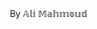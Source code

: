 By 𝔸𝕝𝕚 𝕄𝕒𝕙𝕞𝕠𝕦𝕕 
<html lang="ar" dir="rtl">
<head>
    <meta charset="UTF-8">
    <meta name="viewport" content="width=device-width, initial-scale=1.0">
    <title>حاسبة تطور رأس المال في التداول</title>
    <script src="https://cdn.jsdelivr.net/npm/chart.js"></script>
    <style>
        * {
            margin: 0;
            padding: 0;
            box-sizing: border-box;
            border-radius: 0;
        }

        :root {
            --bg-color: #ffffff;
            --text-color: #333333;
            --input-bg: #f5f5f5;
            --input-border: #ddd;
            --button-bg: #007bff;
            --button-hover: #0056b3;
            --card-bg: #ffffff;
            --card-border: #e0e0e0;
        }

        [data-theme="dark"] {
            --bg-color: #1a1a1a;
            --text-color: #ffffff;
            --input-bg: #2d2d2d;
            --input-border: #444;
            --button-bg: #0d6efd;
            --button-hover: #0b5ed7;
            --card-bg: #2d2d2d;
            --card-border: #444;
        }

        body {
            font-family: 'Segoe UI', Tahoma, Geneva, Verdana, sans-serif;
            background-color: var(--bg-color);
            color: var(--text-color);
            line-height: 1.6;
            transition: all 0.3s ease;
        }

        .container {
            max-width: 1200px;
            margin: 0 auto;
            padding: 20px;
        }

        .header {
            text-align: center;
            margin-bottom: 30px;
        }

        .header h1 {
            font-size: 2.5rem;
            margin-bottom: 10px;
        }

        .theme-toggle {
            position: absolute;
            top: 20px;
            left: 20px;
            background: var(--button-bg);
            color: white;
            border: none;
            padding: 10px 15px;
            cursor: pointer;
            transition: background-color 0.3s ease;
        }

        .theme-toggle:hover {
            background: var(--button-hover);
        }

        .main-content {
            display: grid;
            grid-template-columns: 1fr 2fr;
            gap: 30px;
            align-items: start;
        }

        .inputs-section {
            background: var(--card-bg);
            border: 1px solid var(--card-border);
            padding: 25px;
        }

        .chart-section {
            background: var(--card-bg);
            border: 1px solid var(--card-border);
            padding: 25px;
            min-height: 500px;
        }

        .input-group {
            margin-bottom: 20px;
        }

        .input-group label {
            display: block;
            margin-bottom: 8px;
            font-weight: 600;
        }

        .input-group input {
            width: 100%;
            padding: 12px;
            background: var(--input-bg);
            border: 1px solid var(--input-border);
            color: var(--text-color);
            font-size: 16px;
            transition: border-color 0.3s ease;
        }

        .input-group input:focus {
            outline: none;
            border-color: var(--button-bg);
        }

        .calculate-btn {
            width: 100%;
            padding: 15px;
            background: var(--button-bg);
            color: white;
            border: none;
            font-size: 18px;
            font-weight: 600;
            cursor: pointer;
            transition: background-color 0.3s ease;
            margin-top: 20px;
        }

        .calculate-btn:hover {
            background: var(--button-hover);
        }

        .results {
            margin-top: 25px;
            padding: 20px;
            background: var(--input-bg);
            border: 1px solid var(--input-border);
        }

        .result-item {
            display: flex;
            justify-content: space-between;
            margin-bottom: 10px;
            padding: 8px 0;
            border-bottom: 1px solid var(--input-border);
        }

        .result-item:last-child {
            border-bottom: none;
        }

        .result-label {
            font-weight: 600;
        }

        .result-value {
            font-weight: bold;
            color: var(--button-bg);
        }

        #capitalChart {
            max-height: 400px;
        }

        @media (max-width: 768px) {
            .container {
                padding: 15px;
            }

            .header h1 {
                font-size: 2rem;
            }

            .main-content {
                grid-template-columns: 1fr;
                gap: 20px;
            }

            .theme-toggle {
                position: relative;
                top: auto;
                left: auto;
                margin-bottom: 20px;
                width: 100%;
            }

            .inputs-section,
            .chart-section {
                padding: 20px;
            }
        }

        @media (max-width: 480px) {
            .container {
                padding: 10px;
            }

            .header h1 {
                font-size: 1.8rem;
            }

            .inputs-section,
            .chart-section {
                padding: 15px;
            }

            .input-group input {
                padding: 10px;
                font-size: 14px;
            }

            .calculate-btn {
                padding: 12px;
                font-size: 16px;
            }
        }
    </style>
</head>
<body>
    <div class="container">
        <button class="theme-toggle" onclick="toggleTheme()">🌙 الوضع الليلي</button>
        
        <div class="header">
            <h1>حاسبة تطور رأس المال في التداول</h1>
            <p>احسب تطور رأس مالك بناءً على استراتيجية التداول الخاصة بك</p>
        </div>

        <div class="main-content">
            <div class="inputs-section">
                <h2>المدخلات</h2>
                
                <div class="input-group">
                    <label for="initialCapital">رأس المال الابتدائي</label>
                    <input type="number" id="initialCapital" value="10000" min="1" step="0.01">
                </div>

                <div class="input-group">
                    <label for="targetCapital">الهدف النهائي</label>
                    <input type="number" id="targetCapital" value="50000" min="1" step="0.01">
                </div>

                <div class="input-group">
                    <label for="lossPercentage">نسبة الخسارة لكل صفقة (%)</label>
                    <input type="number" id="lossPercentage" value="1" min="0.1" max="100" step="0.1">
                </div>

                <div class="input-group">
                    <label for="profitPercentage">نسبة الربح لكل صفقة ناجحة (%)</label>
                    <input type="number" id="profitPercentage" value="2" min="0.1" max="1000" step="0.1">
                </div>

                <div class="input-group">
                    <label for="winRate">نسبة التداولات الناجحة (%)</label>
                    <input type="number" id="winRate" value="60" min="1" max="100" step="1">
                </div>

                <div class="input-group">
                    <label for="tradesPerDay">عدد التداولات اليومية</label>
                    <input type="number" id="tradesPerDay" value="5" min="1" max="100" step="1">
                </div>

                <button class="calculate-btn" onclick="calculateCapitalGrowth()">احسب التطور</button>

                <div class="results" id="results" style="display: none;">
                    <h3>النتائج</h3>
                    <div class="result-item">
                        <span class="result-label">رأس المال النهائي:</span>
                        <span class="result-value" id="finalCapital">-</span>
                    </div>
                    <div class="result-item">
                        <span class="result-label">عدد الأيام:</span>
                        <span class="result-value" id="totalDays">-</span>
                    </div>
                    <div class="result-item">
                        <span class="result-label">إجمالي الصفقات:</span>
                        <span class="result-value" id="totalTrades">-</span>
                    </div>
                    <div class="result-item">
                        <span class="result-label">نسبة النمو:</span>
                        <span class="result-value" id="growthRate">-</span>
                    </div>
                </div>
            </div>

            <div class="chart-section">
                <h2>مخطط تطور رأس المال</h2>
                <canvas id="capitalChart"></canvas>
            </div>
        </div>
    </div>

    <script>
        let chart = null;
        let isDarkMode = false;

        function toggleTheme() {
            isDarkMode = !isDarkMode;
            const body = document.body;
            const button = document.querySelector('.theme-toggle');
            
            if (isDarkMode) {
                body.setAttribute('data-theme', 'dark');
                button.textContent = '☀️ الوضع النهاري';
            } else {
                body.removeAttribute('data-theme');
                button.textContent = '🌙 الوضع الليلي';
            }
            
            // Update chart colors if chart exists
            if (chart) {
                updateChartColors();
            }
        }

        function updateChartColors() {
            const textColor = isDarkMode ? '#ffffff' : '#333333';
            const gridColor = isDarkMode ? '#444' : '#e0e0e0';
            
            chart.options.scales.x.ticks.color = textColor;
            chart.options.scales.y.ticks.color = textColor;
            chart.options.scales.x.grid.color = gridColor;
            chart.options.scales.y.grid.color = gridColor;
            chart.options.plugins.legend.labels.color = textColor;
            chart.update();
        }

        function calculateCapitalGrowth() {
            // Get input values
            const initialCapital = parseFloat(document.getElementById('initialCapital').value);
            const targetCapital = parseFloat(document.getElementById('targetCapital').value);
            const lossPercentage = parseFloat(document.getElementById('lossPercentage').value) / 100;
            const profitPercentage = parseFloat(document.getElementById('profitPercentage').value) / 100;
            const winRate = parseFloat(document.getElementById('winRate').value) / 100;
            const tradesPerDay = parseInt(document.getElementById('tradesPerDay').value);

            // Validation
            if (initialCapital <= 0 || targetCapital <= initialCapital) {
                alert('يرجى التأكد من أن رأس المال الابتدائي أكبر من صفر والهدف النهائي أكبر من رأس المال الابتدائي');
                return;
            }

            // Initialize variables
            let currentCapital = initialCapital;
            let days = 0;
            const capitalHistory = [initialCapital];
            const maxDays = 1000; // Prevent infinite loops

            // Simulation
            while (currentCapital < targetCapital && days < maxDays && currentCapital > 0) {
                days++;
                
                // Daily trades simulation
                for (let trade = 0; trade < tradesPerDay; trade++) {
                    const randomValue = Math.random();
                    
                    if (randomValue <= winRate) {
                        // Winning trade
                        currentCapital += currentCapital * profitPercentage;
                    } else {
                        // Losing trade
                        currentCapital -= currentCapital * lossPercentage;
                    }
                    
                    // Stop if capital becomes zero or negative
                    if (currentCapital <= 0) {
                        currentCapital = 0;
                        break;
                    }
                }
                
                capitalHistory.push(currentCapital);
                
                // Stop if capital becomes zero
                if (currentCapital <= 0) {
                    break;
                }
            }

            // Display results
            displayResults(initialCapital, currentCapital, days, tradesPerDay * days);
            
            // Create chart
            createChart(capitalHistory, targetCapital);
        }

        function displayResults(initialCapital, finalCapital, days, totalTrades) {
            const growthRate = ((finalCapital - initialCapital) / initialCapital * 100).toFixed(2);
            
            document.getElementById('finalCapital').textContent = finalCapital.toLocaleString('ar-SA', {
                minimumFractionDigits: 2,
                maximumFractionDigits: 2
            });
            document.getElementById('totalDays').textContent = days.toLocaleString('ar-SA');
            document.getElementById('totalTrades').textContent = totalTrades.toLocaleString('ar-SA');
            document.getElementById('growthRate').textContent = growthRate + '%';
            
            document.getElementById('results').style.display = 'block';
        }

        function createChart(capitalHistory, targetCapital) {
            const ctx = document.getElementById('capitalChart').getContext('2d');
            
            // Destroy existing chart if it exists
            if (chart) {
                chart.destroy();
            }
            
            const labels = capitalHistory.map((_, index) => index);
            const textColor = isDarkMode ? '#ffffff' : '#333333';
            const gridColor = isDarkMode ? '#444' : '#e0e0e0';
            
            chart = new Chart(ctx, {
                type: 'line',
                data: {
                    labels: labels,
                    datasets: [{
                        label: 'رأس المال',
                        data: capitalHistory,
                        borderColor: '#007bff',
                        backgroundColor: 'rgba(0, 123, 255, 0.1)',
                        borderWidth: 2,
                        fill: true,
                        tension: 0.4
                    }, {
                        label: 'الهدف النهائي',
                        data: new Array(capitalHistory.length).fill(targetCapital),
                        borderColor: '#28a745',
                        backgroundColor: 'transparent',
                        borderWidth: 2,
                        borderDash: [5, 5],
                        fill: false,
                        pointRadius: 0
                    }]
                },
                options: {
                    responsive: true,
                    maintainAspectRatio: false,
                    plugins: {
                        legend: {
                            labels: {
                                color: textColor
                            }
                        }
                    },
                    scales: {
                        x: {
                            title: {
                                display: true,
                                text: 'الأيام',
                                color: textColor
                            },
                            ticks: {
                                color: textColor
                            },
                            grid: {
                                color: gridColor
                            }
                        },
                        y: {
                            title: {
                                display: true,
                                text: 'رأس المال',
                                color: textColor
                            },
                            ticks: {
                                color: textColor,
                                callback: function(value) {
                                    return value.toLocaleString('ar-SA');
                                }
                            },
                            grid: {
                                color: gridColor
                            }
                        }
                    }
                }
            });
        }

        // Initialize with default calculation
        window.addEventListener('load', function() {
            calculateCapitalGrowth();
        });
    </script>
</body>
</html>
